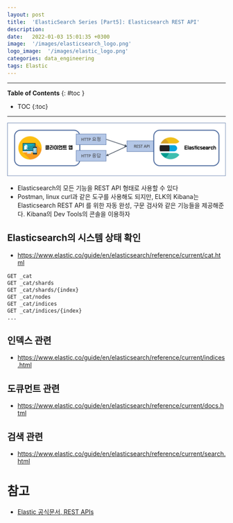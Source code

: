```yaml
---
layout: post
title:  'ElasticSearch Series [Part5]: Elasticsearch REST API'
description: 
date:   2022-01-03 15:01:35 +0300
image:  '/images/elasticsearch_logo.png'
logo_image:  '/images/elastic_logo.png'
categories: data_engineering
tags: Elastic
---
```


---

**Table of Contents**
{: #toc }
*  TOC
{:toc}

---

![](/images/elasticsearch_1.png)

- Elasticsearch의 모든 기능을 REST API 형태로 사용할 수 있다
- Postman, linux curl과 같은 도구를 사용해도 되지만, ELK의 Kibana는 Elasticsearch REST API 를 위한 자동 완성, 구문 검사와 같은 기능들을 제공해준다. Kibana의 Dev Tools의 콘솔을 이용하자

## Elasticsearch의 시스템 상태 확인

- https://www.elastic.co/guide/en/elasticsearch/reference/current/cat.html

```
GET _cat
GET _cat/shards
GET _cat/shards/{index}
GET _cat/nodes
GET _cat/indices
GET _cat/indices/{index}
...
```


## 인덱스 관련

- https://www.elastic.co/guide/en/elasticsearch/reference/current/indices.html

## 도큐먼트 관련

- https://www.elastic.co/guide/en/elasticsearch/reference/current/docs.html

## 검색 관련

- https://www.elastic.co/guide/en/elasticsearch/reference/current/search.html

# 참고

- [Elastic 공식문서, REST APIs](https://www.elastic.co/guide/en/elasticsearch/reference/current/rest-apis.html)